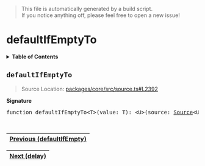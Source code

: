 > This file is automatically generated by a build script.<br>If you notice anything off, please feel free to open a new issue!

# defaultIfEmptyTo

<details><summary><b>Table of Contents</b></summary><br>

1. [<code>defaultIfEmptyTo</code>](#defaultIfEmptyTo)</details>

## <a name="defaultIfEmptyTo"></a><code>defaultIfEmptyTo</code>

> Source Location: [packages\/core\/src\/source.ts#L2392](..\/..\/packages\/core\/src\/source.ts#L2392)

<b>Signature</b>

<pre>function defaultIfEmptyTo&lt;T&gt;(value: T): &lt;U&gt;(source: <a href="../03-api-source/00-Source.md#Source-Interface">Source</a>&lt;U&gt;) =&gt; <a href="../03-api-source/00-Source.md#Source-Interface">Source</a>&lt;T | U&gt;</pre><br>

| [Previous \(defaultIfEmpty\)](016-defaultIfEmpty.md#readme) |
| --- |

<div align="right">

| [Next \(delay\)](018-delay.md#readme) |
| --- |
</div>

